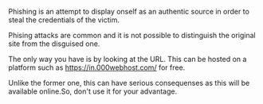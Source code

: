 Phishing is an attempt to display onself as an authentic source in order to steal the credentials of the victim.

Phising attacks are common and it is not possible to distinguish the original site from the disguised one.

The only way you have is by looking at the URL.
This can be hosted on a platform such as https://in.000webhost.com/ for free.

Unlike the former one, this can have serious consequenses as this will be available online.So, don't use it for your advantage.
